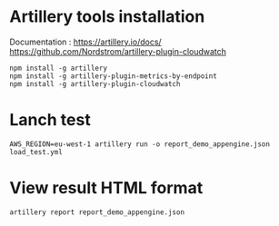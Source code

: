 

# Artillery tools installation
Documentation : 
https://artillery.io/docs/
https://github.com/Nordstrom/artillery-plugin-cloudwatch

```
npm install -g artillery
npm install -g artillery-plugin-metrics-by-endpoint
npm install -g artillery-plugin-cloudwatch
```

# Lanch test
```
AWS_REGION=eu-west-1 artillery run -o report_demo_appengine.json load_test.yml
```

# View result HTML format
```
artillery report report_demo_appengine.json
```